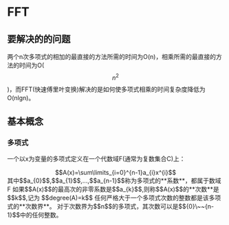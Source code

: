 # FFT

## 要解决的的问题

两个n次多项式的相加的最直接的方法所需的时间为O\(n\)，相乘所需的最直接的方法的时间为O\($$n^2$$\)，而FFT\(快速傅里叶变换\)解决的是如何使多项式相乘的时间复杂度降低为O\(nlgn\)。

## 基本概念

### 多项式

一个以x为变量的多项式定义在一个代数域F\(通常为复数集合C\)上： 
 
<center>$$A(x)=\sum\limits_{i=0}^{n-1}a_{i}x^{i}$$</center>
其中$$a_{0}$$,$$a_{1}$$,...,$$a_{n-1}$$称为多项式的**系数**，都属于数域F
如果$$A(x)$$的最高次的非零系数是$$a_{k}$$,则称$$A(x)$$的**次数**是$$k$$,记为 $$degree(A)=k$$
任何严格大于一个多项式次数的整数都是该多项式的**次数界**。
对于次数界为$$n$$的多项式，其次数可以是$${0}\~~{n-1}$$中的任何整数。



